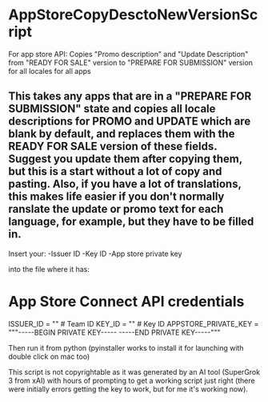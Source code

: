 # AppStoreCopyDesctoNewVersionScript
For app store API: Copies "Promo description" and "Update Description" from "READY FOR SALE" version to "PREPARE FOR SUBMISSION" version for all locales for all apps

This takes any apps that are in a "PREPARE FOR SUBMISSION" state and copies all locale descriptions for PROMO and UPDATE which are blank by default, and replaces them with the READY FOR SALE version of these fields.   Suggest you update them after copying them, but this is a start without a lot of copy and pasting.  Also, if you have a lot of translations, this makes life easier if you don't normally ranslate the update or promo text for each language, for example, but they have to be filled in.
---

Insert your:
-Issuer ID
-Key ID
-App store private key

into the file where it has:

# App Store Connect API credentials
ISSUER_ID = "<insert issuer id here>"  # Team ID
KEY_ID = "<insert key id here>"  # Key ID
APPSTORE_PRIVATE_KEY = """-----BEGIN PRIVATE KEY-----
<insert key here>
-----END PRIVATE KEY-----"""

Then run it from python (pyinstaller works to install it for launching with double click on mac too)

This script is not copyrightable as it was generated by an AI tool (SuperGrok 3 from xAI) with hours of prompting to get a working script just right (there were initially errors getting the key to work, but for me it's working now).
